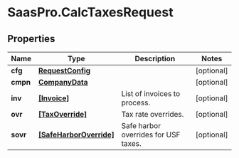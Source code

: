 # SaasPro.CalcTaxesRequest

## Properties

Name | Type | Description | Notes
------------ | ------------- | ------------- | -------------
**cfg** | [**RequestConfig**](RequestConfig.md) |  | [optional] 
**cmpn** | [**CompanyData**](CompanyData.md) |  | [optional] 
**inv** | [**[Invoice]**](Invoice.md) | List of invoices to process. | [optional] 
**ovr** | [**[TaxOverride]**](TaxOverride.md) | Tax rate overrides. | [optional] 
**sovr** | [**[SafeHarborOverride]**](SafeHarborOverride.md) | Safe harbor overrides for USF taxes. | [optional] 



